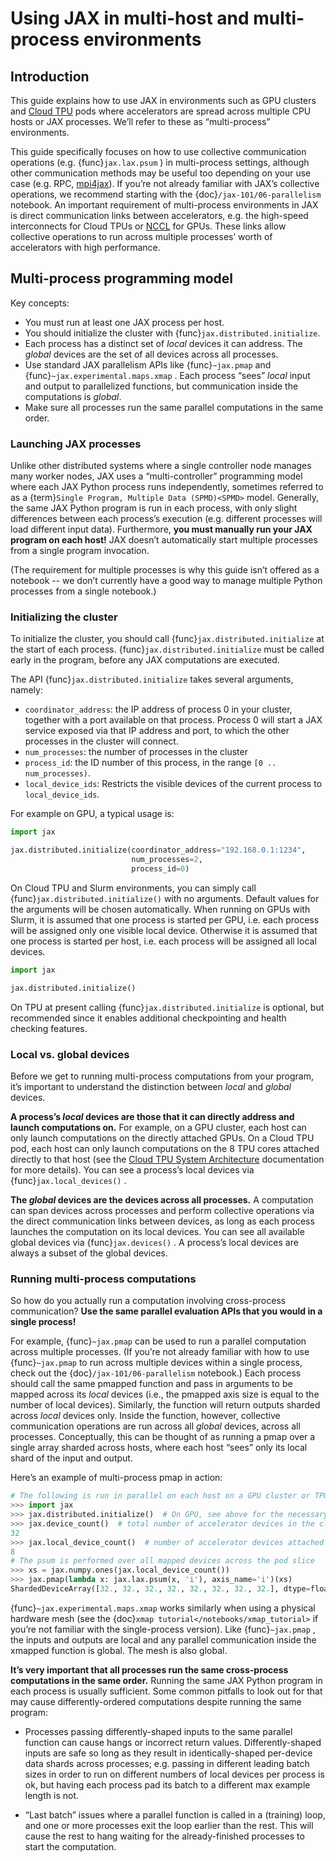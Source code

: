 # Using JAX in multi-host and multi-process environments

## Introduction

This guide explains how to use JAX in environments such as
GPU clusters and [Cloud TPU](https://cloud.google.com/tpu) pods where
accelerators are spread across multiple CPU hosts or JAX processes. We’ll refer
to these as “multi-process” environments.

This guide specifically focuses on how to use collective communication
operations (e.g. {func}`jax.lax.psum` ) in multi-process settings, although
other communication methods may be useful too depending on your use case (e.g.
RPC, [mpi4jax](https://github.com/mpi4jax/mpi4jax)). If you’re not already
familiar with JAX’s collective operations, we recommend starting with the
{doc}`/jax-101/06-parallelism` notebook. An important requirement of
multi-process environments in JAX is direct communication links between
accelerators, e.g. the high-speed interconnects for Cloud TPUs or
[NCCL](https://developer.nvidia.com/nccl) for GPUs. These links allow
collective operations to run across multiple processes’ worth of accelerators
with high performance.

## Multi-process programming model

Key concepts:

  * You must run at least one JAX process per host.
  * You should initialize the cluster with {func}`jax.distributed.initialize`.
  * Each process has a
    distinct set of *local* devices it can address. The *global* devices are the set
    of all devices across all processes.
  *  Use standard JAX parallelism APIs like {func}`~jax.pmap` and
    {func}`~jax.experimental.maps.xmap` . Each process “sees” *local* input and
    output to parallelized functions, but communication inside the computations
    is *global*.
  *  Make sure all processes run the same parallel computations in the same
    order.

### Launching JAX processes

Unlike other distributed systems where a single controller node manages many
worker nodes, JAX uses a “multi-controller” programming model where each JAX
Python process runs independently, sometimes referred to as a {term}`Single
Program, Multiple Data (SPMD)<SPMD>` model. Generally, the same JAX Python
program is run in each process, with only slight differences between each
process’s execution (e.g. different processes will load different input data).
Furthermore, **you must manually run your JAX program on each host!** JAX
doesn’t automatically start multiple processes from a single program invocation.

(The requirement for multiple processes is why this guide isn’t offered as a
notebook -- we don’t currently have a good way to manage multiple Python
processes from a single notebook.)

### Initializing the cluster

To initialize the cluster, you should call {func}`jax.distributed.initialize` at
the start of each process. {func}`jax.distributed.initialize` must be called
early in the program, before any JAX computations are executed.

The API {func}`jax.distributed.initialize` takes several arguments, namely:

  * `coordinator_address`: the IP address of process 0 in your cluster, together
    with a port available on that process. Process 0 will start a JAX service
    exposed via that IP address and port, to which the other processes in the
    cluster will connect.
  * `num_processes`: the number of processes in the cluster
  * `process_id`: the ID number of this process, in the range `[0 ..
    num_processes)`.
  * `local_device_ids`: Restricts the visible devices of the current process to
    ``local_device_ids``.

For example on GPU, a typical usage is:

```python
import jax

jax.distributed.initialize(coordinator_address="192.168.0.1:1234",
                           num_processes=2,
                           process_id=0)
```

On Cloud TPU and Slurm environments, you can simply call {func}`jax.distributed.initialize()` with no
arguments. Default values for the arguments will be chosen automatically.
When running on GPUs with Slurm, it is assumed that one process is started per GPU, i.e. each process will
be assigned only one visible local device. Otherwise it is assumed that one process is started per host,
i.e. each process will be assigned all local devices.

```python
import jax

jax.distributed.initialize()
```

On TPU at present calling {func}`jax.distributed.initialize` is optional, but
recommended since it enables additional checkpointing and health checking features.

### Local vs. global devices

Before we get to running multi-process computations from your program, it’s
important to understand the distinction between *local* and *global* devices.

**A process’s *local* devices are those that it can directly address and launch
computations on.** For example, on a GPU cluster, each host can only launch
computations on the directly attached GPUs. On a Cloud TPU pod, each host can
only launch computations on the 8 TPU cores attached directly to that host (see
the
[Cloud TPU System Architecture](https://cloud.google.com/tpu/docs/system-architecture)
documentation for more details). You can see a process’s local devices via
{func}`jax.local_devices()` .

**The *global* devices are the devices across all processes.** A computation can
span devices across processes and perform collective operations via the direct
communication links between devices, as long as each process launches the
computation on its local devices. You can see all available global devices via
{func}`jax.devices()` . A process’s local devices are always a subset of the
global devices.

### Running multi-process computations

So how do you actually run a computation involving cross-process communication?
**Use the same parallel evaluation APIs that you would in a single process!**

For example, {func}`~jax.pmap` can be used to run a parallel computation across
multiple processes. (If you’re not already familiar with how to use
{func}`~jax.pmap` to run across multiple devices within a single process, check
out the {doc}`/jax-101/06-parallelism` notebook.) Each process should call the
same pmapped function and pass in arguments to be mapped across its *local*
devices (i.e., the pmapped axis size is equal to the number of local devices).
Similarly, the function will return outputs sharded across *local* devices only.
Inside the function, however, collective communication operations are run across
all *global* devices, across all processes. Conceptually, this can be thought of
as running a pmap over a single array sharded across hosts, where each host
“sees” only its local shard of the input and output.

Here’s an example of multi-process pmap in action:

```python
# The following is run in parallel on each host on a GPU cluster or TPU pod slice.
>>> import jax
>>> jax.distributed.initialize()  # On GPU, see above for the necessary arguments.
>>> jax.device_count()  # total number of accelerator devices in the cluster
32
>>> jax.local_device_count()  # number of accelerator devices attached to this host
8
# The psum is performed over all mapped devices across the pod slice
>>> xs = jax.numpy.ones(jax.local_device_count())
>>> jax.pmap(lambda x: jax.lax.psum(x, 'i'), axis_name='i')(xs)
ShardedDeviceArray([32., 32., 32., 32., 32., 32., 32., 32.], dtype=float32)
```

{func}`~jax.experimental.maps.xmap` works similarly when using a physical
hardware mesh (see the {doc}`xmap tutorial</notebooks/xmap_tutorial>` if you’re
not familiar with the single-process version). Like {func}`~jax.pmap` , the
inputs and outputs are local and any parallel communication inside the xmapped
function is global. The mesh is also global.

**It’s very important that all processes run the same cross-process computations
in the same order.** Running the same JAX Python program in each process is
usually sufficient. Some common pitfalls to look out for that may cause
differently-ordered computations despite running the same program:

*   Processes passing differently-shaped inputs to the same parallel function
    can cause hangs or incorrect return values. Differently-shaped inputs are
    safe so long as they result in identically-shaped per-device data shards
    across processes; e.g. passing in different leading batch sizes in order to
    run on different numbers of local devices per process is ok, but having each
    process pad its batch to a different max example length is not.

*   “Last batch” issues where a parallel function is called in a (training)
    loop, and one or more processes exit the loop earlier than the rest. This
    will cause the rest to hang waiting for the already-finished processes to
    start the computation.
